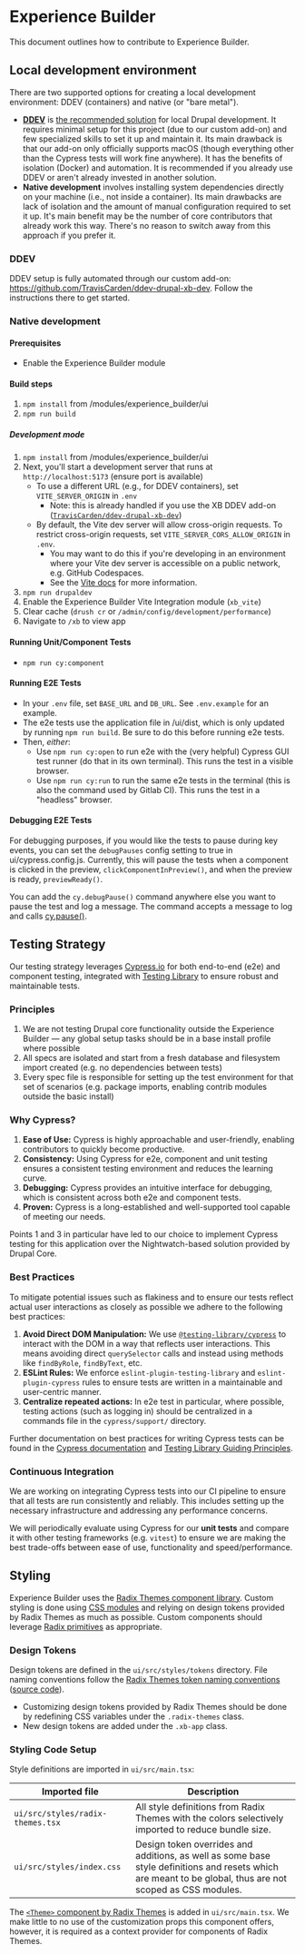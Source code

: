 # Experience Builder
This document outlines how to contribute to Experience Builder.

## Local development environment
There are two supported options for creating a local development environment: DDEV (containers) and native (or "bare metal").

- [**DDEV**](https://ddev.com/) is [the recommended solution](https://www.drupal.org/docs/official_docs/local-development-guide) for local Drupal development. <!-- c.f. https://www.drupal.org/project/ideas/issues/2965681 --> It requires minimal setup for this project (due to our custom add-on) and few specialized skills to set it up and maintain it. Its main drawback is that our add-on only officially supports macOS (though everything other than the Cypress tests will work fine anywhere). It has the benefits of isolation (Docker) and automation. It is recommended if you already use DDEV or aren't already invested in another solution.
- **Native development** involves installing system dependencies directly on your machine (i.e., not inside a container). Its main drawbacks are lack of isolation and the amount of manual configuration required to set it up. It's main benefit may be the number of core contributors that already work this way. There's no reason to switch away from this approach if you prefer it.

### DDEV
DDEV setup is fully automated through our custom add-on: https://github.com/TravisCarden/ddev-drupal-xb-dev. Follow the instructions there to get started.

### Native development

#### Prerequisites
- Enable the Experience Builder module

#### Build steps
1. `npm install` from /modules/experience_builder/ui
2. `npm run build`

##### Development mode
1. `npm install` from /modules/experience_builder/ui
2. Next, you'll start a development server that runs at `http://localhost:5173` (ensure port is available)
    - To use a different URL (e.g., for DDEV containers), set `VITE_SERVER_ORIGIN` in `.env`
      - Note: this is already handled if you use the XB DDEV add-on ([`TravisCarden/ddev-drupal-xb-dev`](https://github.com/TravisCarden/ddev-drupal-xb-dev))
    - By default, the Vite dev server will allow cross-origin requests. To restrict cross-origin requests, set `VITE_SERVER_CORS_ALLOW_ORIGIN` in `.env`.
      - You may want to do this if you're developing in an environment where your Vite dev server is accessible on a public network, e.g. GitHub Codespaces.
      - See the [Vite docs](https://vite.dev/config/server-options#cors) for more information.
3. `npm run drupaldev`
4. Enable the Experience Builder Vite Integration module (`xb_vite`)
5. Clear cache (`drush cr` or `/admin/config/development/performance`)
6. Navigate to `/xb` to view app

#### Running Unit/Component Tests
- `npm run cy:component`

#### Running E2E Tests
- In your `.env` file, set `BASE_URL` and `DB_URL`. See `.env.example` for an example.
- The e2e tests use the application file in /ui/dist, which is only updated by
  running `npm run build`. Be sure to do this before running e2e tests.
- Then, _either_:
  - Use `npm run cy:open` to run e2e with the (very helpful) Cypress GUI test runner (do that in its own terminal). This runs the test in a visible browser.
  - Use `npm run cy:run` to run the same e2e tests in the terminal (this is also the command used by Gitlab CI). This runs the test in a "headless" browser.

#### Debugging E2E Tests
For debugging purposes, if you would like the tests to pause during key events, you can set the `debugPauses` config setting to true in ui/cypress.config.js.
Currently, this will pause the tests when a component is clicked in the preview, `clickComponentInPreview()`, and when the preview is ready, `previewReady()`.

You can add the `cy.debugPause()` command anywhere else you want to pause the test and log a message. The command accepts a message to log and calls [cy.pause()](https://docs.cypress.io/api/commands/pause).

## Testing Strategy
Our testing strategy leverages [Cypress.io](https://www.cypress.io) for both end-to-end (e2e) and component testing, integrated with [Testing Library](https://testing-library.com/) to ensure robust and maintainable tests.

### Principles
1. We are not testing Drupal core functionality outside the Experience Builder — any global setup tasks should be in a base install profile where possible
2. All specs are isolated and start from a fresh database and filesystem import created (e.g. no dependencies between tests)
3. Every spec file is responsible for setting up the test environment for that set of scenarios (e.g. package imports, enabling contrib modules outside the basic install)

### Why Cypress?
1. **Ease of Use:** Cypress is highly approachable and user-friendly, enabling contributors to quickly become productive.
2. **Consistency:** Using Cypress for e2e, component and unit testing ensures a consistent testing environment and reduces the learning curve.
3. **Debugging:** Cypress provides an intuitive interface for debugging, which is consistent across both e2e and component tests.
4. **Proven:** Cypress is a long-established and well-supported tool capable of meeting our needs.

Points 1 and 3 in particular have led to our choice to implement Cypress testing for this application over the Nightwatch-based solution provided by Drupal Core.

### Best Practices
To mitigate potential issues such as flakiness and to ensure our tests reflect actual user interactions as closely as possible we adhere to the following best practices:

1. **Avoid Direct DOM Manipulation:** We use [`@testing-library/cypress`](https://testing-library.com/docs/cypress-testing-library/intro) to interact with the DOM in a way that reflects user interactions. This means avoiding direct `querySelector` calls and instead using methods like `findByRole`, `findByText`, etc.
2. **ESLint Rules:** We enforce `eslint-plugin-testing-library` and `eslint-plugin-cypress` rules to ensure tests are written in a maintainable and user-centric manner.
3. **Centralize repeated actions:** In e2e test in particular, where possible, testing actions (such as logging in) should be centralized in a commands file in the `cypress/support/` directory.

Further documentation on best practices for writing Cypress tests can be found in the [Cypress documentation](https://docs.cypress.io/guides/core-concepts/introduction-to-cypress) and [Testing Library Guiding Principles](https://testing-library.com/docs/guiding-principles).

### Continuous Integration
We are working on integrating Cypress tests into our CI pipeline to ensure that all tests are run consistently and reliably. This includes setting up the necessary infrastructure and addressing any performance concerns.

We will periodically evaluate using Cypress for our **unit tests** and compare it with other testing frameworks (e.g. `vitest`) to ensure we are making the best trade-offs between ease of use, functionality and speed/performance.

## Styling

Experience Builder uses the [Radix Themes component library](https://www.radix-ui.com/themes/docs/overview/getting-started). Custom styling is done using [CSS modules](https://github.com/css-modules/css-modules) and relying on design tokens provided by Radix Themes as much as possible. Custom components should leverage [Radix primitives](https://www.radix-ui.com/primitives/docs/overview/introduction) as appropriate.


### Design Tokens

Design tokens are defined in the `ui/src/styles/tokens` directory. File naming conventions follow the [Radix Themes token naming conventions](https://www.radix-ui.com/themes/docs/theme/overview#tokens) ([source code](https://github.com/radix-ui/themes/tree/main/packages/radix-ui-themes/src/styles/tokens)).

* Customizing design tokens provided by Radix Themes should be done by redefining CSS variables under the `.radix-themes` class.
* New design tokens are added under the `.xb-app` class.

### Styling Code Setup

Style definitions are imported in `ui/src/main.tsx`:

| Imported file  | Description |
| -------------- | ----------- |
| `ui/src/styles/radix-themes.tsx` | All style definitions from Radix Themes with the colors selectively imported to reduce bundle size. |
| `ui/src/styles/index.css` |  Design token overrides and additions, as well as some base style definitions and resets which are meant to be global, thus are not scoped as CSS modules. |


The [`<Theme>` component by Radix Themes](https://www.radix-ui.com/themes/docs/components/theme) is added in `ui/src/main.tsx`. We make little to no use of the customization props this component offers, however, it is required as a context provider for components of Radix Themes.
